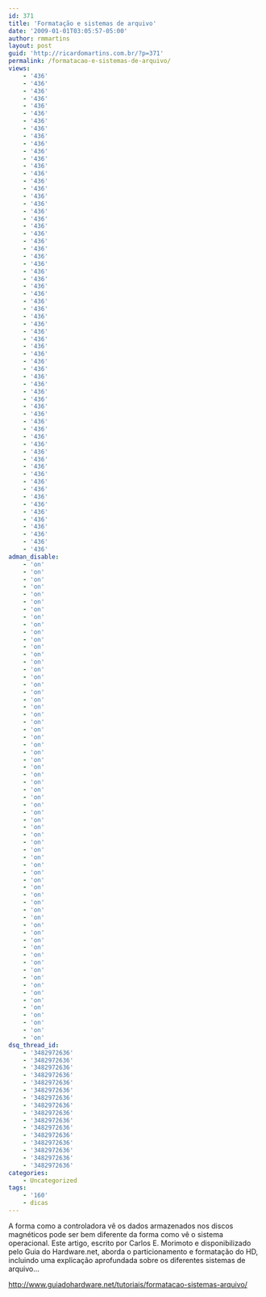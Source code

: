 ```yaml
---
id: 371
title: 'Formatação e sistemas de arquivo'
date: '2009-01-01T03:05:57-05:00'
author: rmmartins
layout: post
guid: 'http://ricardomartins.com.br/?p=371'
permalink: /formatacao-e-sistemas-de-arquivo/
views:
    - '436'
    - '436'
    - '436'
    - '436'
    - '436'
    - '436'
    - '436'
    - '436'
    - '436'
    - '436'
    - '436'
    - '436'
    - '436'
    - '436'
    - '436'
    - '436'
    - '436'
    - '436'
    - '436'
    - '436'
    - '436'
    - '436'
    - '436'
    - '436'
    - '436'
    - '436'
    - '436'
    - '436'
    - '436'
    - '436'
    - '436'
    - '436'
    - '436'
    - '436'
    - '436'
    - '436'
    - '436'
    - '436'
    - '436'
    - '436'
    - '436'
    - '436'
    - '436'
    - '436'
    - '436'
    - '436'
    - '436'
    - '436'
    - '436'
    - '436'
    - '436'
    - '436'
    - '436'
    - '436'
    - '436'
    - '436'
    - '436'
    - '436'
    - '436'
    - '436'
    - '436'
    - '436'
    - '436'
    - '436'
adman_disable:
    - 'on'
    - 'on'
    - 'on'
    - 'on'
    - 'on'
    - 'on'
    - 'on'
    - 'on'
    - 'on'
    - 'on'
    - 'on'
    - 'on'
    - 'on'
    - 'on'
    - 'on'
    - 'on'
    - 'on'
    - 'on'
    - 'on'
    - 'on'
    - 'on'
    - 'on'
    - 'on'
    - 'on'
    - 'on'
    - 'on'
    - 'on'
    - 'on'
    - 'on'
    - 'on'
    - 'on'
    - 'on'
    - 'on'
    - 'on'
    - 'on'
    - 'on'
    - 'on'
    - 'on'
    - 'on'
    - 'on'
    - 'on'
    - 'on'
    - 'on'
    - 'on'
    - 'on'
    - 'on'
    - 'on'
    - 'on'
    - 'on'
    - 'on'
    - 'on'
    - 'on'
    - 'on'
    - 'on'
    - 'on'
    - 'on'
    - 'on'
    - 'on'
    - 'on'
    - 'on'
    - 'on'
    - 'on'
    - 'on'
    - 'on'
dsq_thread_id:
    - '3482972636'
    - '3482972636'
    - '3482972636'
    - '3482972636'
    - '3482972636'
    - '3482972636'
    - '3482972636'
    - '3482972636'
    - '3482972636'
    - '3482972636'
    - '3482972636'
    - '3482972636'
    - '3482972636'
    - '3482972636'
    - '3482972636'
    - '3482972636'
categories:
    - Uncategorized
tags:
    - '160'
    - dicas
---
```


A forma como a controladora vê os dados armazenados nos discos magnéticos pode ser bem diferente da forma como vê o sistema operacional. Este artigo, escrito por Carlos E. Morimoto e disponibilizado pelo Guia do Hardware.net, aborda o particionamento e formatação do HD, incluindo uma explicação aprofundada sobre os diferentes sistemas de arquivo…

<http://www.guiadohardware.net/tutoriais/formatacao-sistemas-arquivo/>